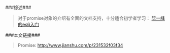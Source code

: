 
###综述###
> 对于promise对象的介绍有全面的文档支持，十分适合初学者学习：
> [阮一峰的es6入门](http://es6.ruanyifeng.com/#docs/promise)

###本文链接###
> Promise:
> http://www.jianshu.com/p/231532f03f34
